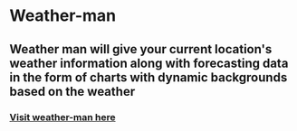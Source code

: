 # Weather-man

## Weather man will give your current location's weather information along with forecasting data in the form of charts with dynamic backgrounds based on the weather 

### [Visit weather-man here](https://weather-man-hareesh.web.app/)
